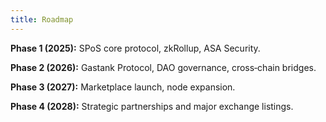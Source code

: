 ```yaml
---
title: Roadmap
---
```


**Phase 1 (2025):** SPoS core protocol, zkRollup, ASA Security. 

**Phase 2 (2026):** Gastank Protocol, DAO governance, cross‑chain bridges.  

**Phase 3 (2027):** Marketplace launch, node expansion.  

**Phase 4 (2028):** Strategic partnerships and major exchange listings.

